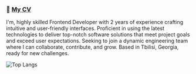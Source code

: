 ### 👋 [My CV](https://drive.google.com/file/d/1N3I3UN7jtShj6hF2yinjpAJxNeJJIp1o/view?usp=sharing)

I'm, highly skilled Frontend Developer with 2 years of experience crafting intuitive and user-friendly interfaces. Proficient in using the latest technologies to deliver top-notch software solutions that meet project goals and exceed user expectations. Seeking to join a dynamic engineering team where I can collaborate, contribute, and grow. Based in Tbilisi, Georgia, ready for new challenges.



![Top Langs](https://github-readme-stats.vercel.app/api/top-langs/?username=neonewb&layout=compact)
